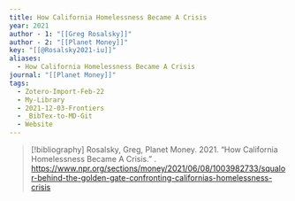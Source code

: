 ```yaml
---
title: How California Homelessness Became A Crisis
year: 2021
author - 1: "[[Greg Rosalsky]]"
author - 2: "[[Planet Money]]"
key: "[[@Rosalsky2021-iu]]"
aliases:
  - How California Homelessness Became A Crisis
journal: "[[Planet Money]]"
tags:
  - Zotero-Import-Feb-22
  - My-Library
  - 2021-12-03-Frontiers
  - _BibTex-to-MD-Git
  - Website
---
```


> [!bibliography]
> Rosalsky, Greg, Planet Money. 2021. “How California Homelessness Became A Crisis.” . https://www.npr.org/sections/money/2021/06/08/1003982733/squalor-behind-the-golden-gate-confronting-californias-homelessness-crisis